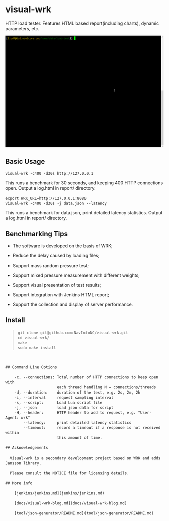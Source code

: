 # visual-wrk

HTTP load tester. Features HTML based report(including charts), dynamic parameters, etc.

![Poi demo](docs/images/demo.gif)

## Basic Usage

    visual-wrk -c400 -d30s http://127.0.0.1

  This runs a benchmark for 30 seconds, and keeping
  400 HTTP connections open.
  Output a log.html in report/ directory.

    export WRK_URL=http://127.0.0.1:8080
    visual-wrk -c400 -d30s -j data.json --latency

  This runs a benchmark for data.json, print detailed latency statistics.
  Output a log.html in report/ directory.

## Benchmarking Tips

  - The software is developed on the basis of WRK;

  - Reduce the delay caused by loading files;

  - Support mass random pressure test;

  - Support mixed pressure measurement with different weights;

  - Support visual presentation of test results;

  - Support integration with Jenkins HTML report;

  - Support the collection and display of server performance.


## Install

>```shell
>git clone git@github.com:NavInfoNC/visual-wrk.git
>cd visual-wrk/
>make
>sudo make install
```


## Command Line Options

    -c, --connections: Total number of HTTP connections to keep open with
                       each thread handling N = connections/threads
    -d, --duration:    duration of the test, e.g. 2s, 2m, 2h
    -i, --interval     request sampling interval
    -s, --script:      Load Lua script file
    -j, --json         load json data for script
    -H, --header:      HTTP header to add to request, e.g. "User-Agent: wrk"
        --latency:     print detailed latency statistics
        --timeout:     record a timeout if a response is not received within
                       this amount of time.

## Acknowledgements

  Visual-wrk is a secondary development project based on WRK and adds Jansson library.

  Please consult the NOTICE file for licensing details.

## More info

    [jenkins/jenkins.md](jenkins/jenkins.md)

    [docs/visual-wrk-blog.md](docs/visual-wrk-blog.md)

    [tool/json-generator/README.md](tool/json-generator/README.md)
